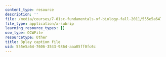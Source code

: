 ```yaml
---
content_type: resource
description: ''
file: /media/courses/7-01sc-fundamentals-of-biology-fall-2011/555e5a64760635439864aaa05ff0fc6c_CdAgzk5tQhs.srt
file_type: application/x-subrip
learning_resource_types: []
ocw_type: OCWFile
resourcetype: Other
title: 3play caption file
uid: 555e5a64-7606-3543-9864-aaa05ff0fc6c
---
```

